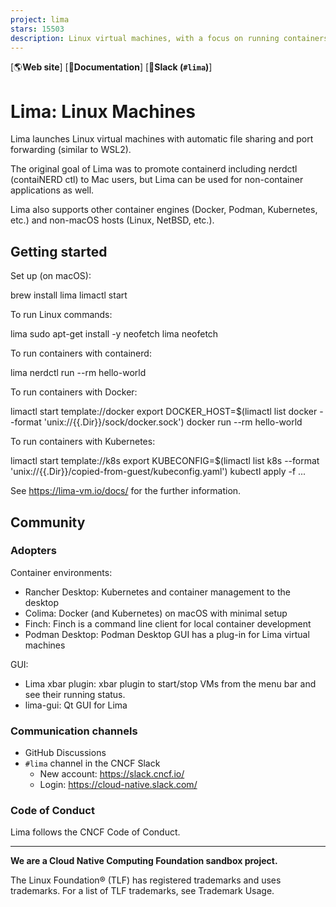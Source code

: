 ```yaml
---
project: lima
stars: 15503
description: Linux virtual machines, with a focus on running containers
---
```


\[🌎**Web site**\] \[📖**Documentation**\] \[👤**Slack (`#lima`)**\]

Lima: Linux Machines
====================

Lima launches Linux virtual machines with automatic file sharing and port forwarding (similar to WSL2).

The original goal of Lima was to promote containerd including nerdctl (contaiNERD ctl) to Mac users, but Lima can be used for non-container applications as well.

Lima also supports other container engines (Docker, Podman, Kubernetes, etc.) and non-macOS hosts (Linux, NetBSD, etc.).

Getting started
---------------

Set up (on macOS):

brew install lima
limactl start

To run Linux commands:

lima sudo apt-get install -y neofetch
lima neofetch

To run containers with containerd:

lima nerdctl run --rm hello-world

To run containers with Docker:

limactl start template://docker
export DOCKER\_HOST=$(limactl list docker --format 'unix://{{.Dir}}/sock/docker.sock')
docker run --rm hello-world

To run containers with Kubernetes:

limactl start template://k8s
export KUBECONFIG=$(limactl list k8s --format 'unix://{{.Dir}}/copied-from-guest/kubeconfig.yaml')
kubectl apply -f ...

See https://lima-vm.io/docs/ for the further information.

Community
---------

### Adopters

Container environments:

-   Rancher Desktop: Kubernetes and container management to the desktop
-   Colima: Docker (and Kubernetes) on macOS with minimal setup
-   Finch: Finch is a command line client for local container development
-   Podman Desktop: Podman Desktop GUI has a plug-in for Lima virtual machines

GUI:

-   Lima xbar plugin: xbar plugin to start/stop VMs from the menu bar and see their running status.
-   lima-gui: Qt GUI for Lima

### Communication channels

-   GitHub Discussions
-   `#lima` channel in the CNCF Slack
    -   New account: https://slack.cncf.io/
    -   Login: https://cloud-native.slack.com/

### Code of Conduct

Lima follows the CNCF Code of Conduct.

* * *

**We are a Cloud Native Computing Foundation sandbox project.**

The Linux Foundation® (TLF) has registered trademarks and uses trademarks. For a list of TLF trademarks, see Trademark Usage.
